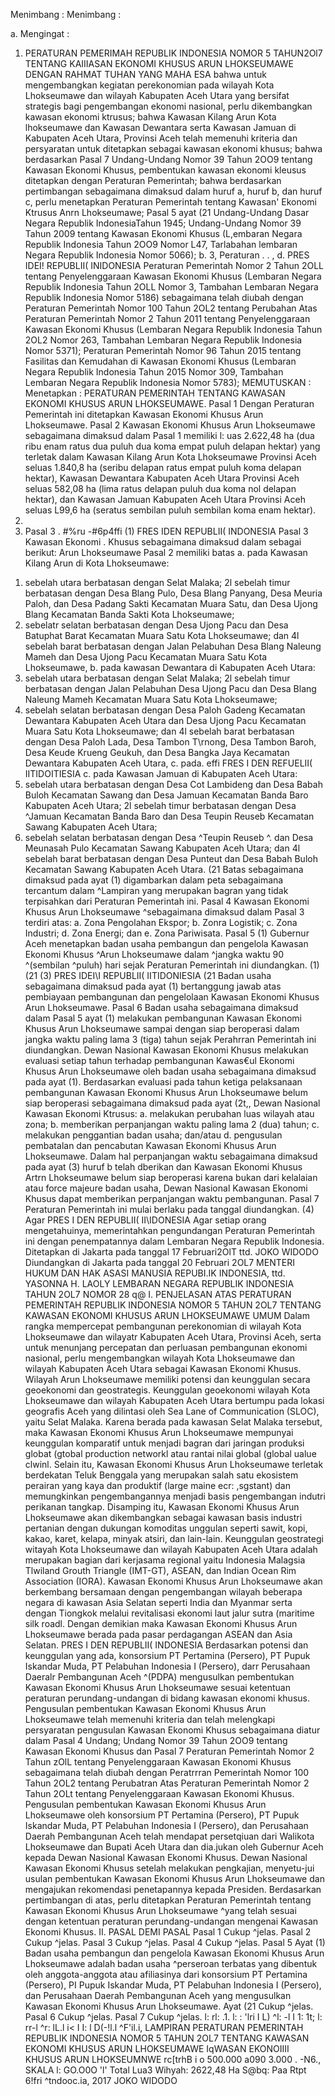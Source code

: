  Menimbang :
Menimbang :

a.
Mengingat :

1. PERATURAN PEMERIMAH REPUBLIK INDONESIA NOMOR 5 TAHUN2Ol7 TENTANG KAIIIASAN EKONOMI KHUSUS ARUN LHOKSEUMAWE
DENGAN RAHMAT TUHAN YANG MAHA ESA bahwa untuk mengembangkan kegiatan perekonomian pada wilayah Kota Lhokseumawe dan wilayah Kabupaten Aceh Utara yang bersifat strategis bagi pengembangan ekonomi nasional, perlu dikembangkan kawasan ekonomi ktrusus; bahwa Kawasan Kilang Arun Kota lhokseumawe dan Kawasan Dewantara serta Kawasan Jamuan di Kabupaten Aceh Utara, Provinsi Aceh telah memenuhi kriteria dan persyaratan untuk ditetapkan sebagai kawasan ekonomi khusus; bahwa berdasarkan Pasal 7 Undang-Undang Nomor 39 Tahun 2OO9 tentang Kawasan Ekonomi Khusus, pembentukan kawasan ekonomi kleusus ditetapkan dengan Peraturan Pemerintah; bahwa berdasarkan pertimbangan sebagaimana dimaksud dalam huruf a, huruf b, dan huruf c, perlu menetapkan Peraturan Pemerintah tentang Kawasan' Ekonomi Ktrusus Anrn Lhokseumawe; Pasal 5 ayat (21 Undang-Undang Dasar Negara Republik IndonesiaTahun 1945; Undang-Undang Nomor 39 Tahun 2009 tentang Kawasan Ekonomi Khusus (L,embaran Negara Republik Indonesia Tahun 2OO9 Nomor L47, Tarlabahan lembaran Negara Republik Indonesia Nomor 5066);
b. 3, Peraturan . . , d. PRES IDEI! REPUBLII( INIDONESIA Peraturan Pemerintah Nomor 2 Tahun 2OLL tentang Penyelenggaraan Kawasan Ekonomi Khusus (Lembaran Negara Republik Indonesia Tahun 2OLL Nomor 3, Tambahan Lembaran Negara Republik Indonesia Nomor 5186) sebagaimana telah diubah dengan Peraturan Pemerintah Nomor 100 Tahun 2OL2 tentang Perubahan Atas Peraturan Pemerintah Nomor 2 Tahun 2011 tentang Penyelenggaraan Kawasan Ekonomi Khusus (Lembaran Negara Republik Indonesia Tahun 2OL2 Nomor 263, Tambahan Lembaran Negara Republik Indonesia Nomor 5371); Peraturan Pemerintah Nomor 96 Tahun 2015 tentang Fasilitas dan Kemudahan di Kawasan Ekonomi Khusus (Lembaran Negara Republik Indonesia Tahun 2015 Nomor 309, Tambahan Lembaran Negara Republik Indonesia Nomor 5783);
MEMUTUSKAN :
 Menetapkan : PERATURAN PEMERINTAH TENTANG KAWASAN EKONOMI KHUSUS ARUN LHOKSEUMAWE.
Pasal 1
Dengan Peraturan Pemerintah ini ditetapkan Kawasan Ekonomi Khusus Arun Lhokseumawe.
Pasal 2
Kawasan Ekonomi Khusus Arun Lhokseumawe sebagaimana dimaksud dalam Pasal 1 memiliki l: uas 2.622,48 ha (dua ribu enam ratus dua puluh dua koma empat puluh delapan hektar) yang terletak dalam Kawasan Kilang Arun Kota Lhokseumawe Provinsi Aceh seluas 1.840,8 ha (seribu delapan ratus empat puluh koma delapan hektar), Kawasan Dewantara Kabupaten Aceh Utara Provinsi Aceh seluas 582,08 ha (lima ratus delapan puluh dua koma nol delapan hektar), dan Kawasan Jamuan Kabupaten Aceh Utara Provinsi Aceh seluas L99,6 ha (seratus sembilan puluh sembilan koma enam hektar).
3.
4. Pasal 3 . #%ru -#6p4ffi (1) FRES IDEN REPUBLII( INDONESIA
Pasal 3
Kawasan Ekonomi . Khusus sebagaimana dimaksud dalam sebagai berikut: Arun Lhokseumawe Pasal 2 memiliki batas a. pada Kawasan Kilang Arun di Kota Lhokseumawe:
1) sebelah utara berbatasan dengan Selat Malaka; 2l sebelah timur berbatasan dengan Desa Blang Pulo, Desa Blang Panyang, Desa Meuria Paloh, dan Desa Padang Sakti Kecamatan Muara Satu, dan Desa Ujong Blang Kecamatan Banda Sakti Kota Lhokseumawe;
3) sebelatr selatan berbatasan dengan Desa Ujong Pacu dan Desa Batuphat Barat Kecamatan Muara Satu Kota Lhokseumawe; dan 4l sebelah barat berbatasan dengan Jalan Pelabuhan Desa Blang Naleung Mameh dan Desa Ujong Pacu Kecamatan Muara Satu Kota Lhokseumawe, b. pada kawasan Dewantara di Kabupaten Aceh Utara:
1) sebelah utara berbatasan dengan Selat Malaka; 2l sebelah timur berbatasan dengan Jalan Pelabuhan Desa Ujong Pacu dan Desa Blang Naleung Mameh Kecamatan Muara Satu Kota Lhokseumawe;
3) sebelah selatan berbatasan dengan Desa Paloh Gadeng Kecamatan Dewantara Kabupaten Aceh Utara dan Desa Ujong Pacu Kecamatan Muara Satu Kota Lhokseumawe; dan 4l sebelah barat berbatasan dengan Desa Paloh Lada, Desa Tambon T\rnong, Desa Tambon Baroh, Desa Keude Krueng Geukuh, dan Desa Bangka Jaya Kecamatan Dewantara Kabupaten Aceh Utara, c. pada. effi FRES I DEN REFUELII( IITIDOITIESIA c. pada Kawasan Jamuan di Kabupaten Aceh Utara:
1) sebelah utara berbatasan dengan Desa Cot Lambideng dan Desa Babah Buloh Kecamatan Sawang dan Desa Jamuan Kecamatan Banda Baro Kabupaten Aceh Utara; 2l sebelah timur berbatasan dengan Desa ^Jamuan Kecamatan Banda Baro dan Desa Teupin Reuseb Kecamatan Sawang Kabupaten Aceh Utara;
3) sebelah selatan berbatasan dengan Desa ^Teupin Reuseb ^. dan Desa Meunasah Pulo Kecamatan Sawang Kabupaten Aceh Utara; dan 4l sebelah barat berbatasan dengan Desa Punteut dan Desa Babah Buloh Kecamatan Sawang Kabupaten Aceh Utara. (21 Batas sebagaimana dimaksud pada ayat (1) digambarkan dalam peta sebagaimana tercantum dalam ^Lampiran yang merupakan bagran yang tidak terpisahkan dari Peraturan Pemerintah ini.
Pasal 4
Kawasan Ekonomi Khusus Arun Lhokseumawe ^sebagaimana dimaksud dalam Pasal 3 terdiri atas:
a. Zona Pengolahan Ekspor;
b. Zonra Logistik;
c. Zona Industri;
d. Zona Energi; dan
e. Zona Pariwisata.
Pasal 5
(1) Gubernur Aceh menetapkan badan usaha pembangun dan pengelola Kawasan Ekonomi Khusus ^Arun Lhokseumawe dalam ^jangka waktu 90 ^(sembilan ^puluh) hari sejak Peraturan Pemerintah ini diundangkan.
(1) (21 (3) PRES IDEI\I REPUBLII( IITIDONIESIA (21 Badan usaha sebagaimana dimaksud pada ayat (1) bertanggung jawab atas pembiayaan pembangunan dan pengelolaan Kawasan Ekonomi Khusus Arun Lhokseumawe.
Pasal 6
Badan usaha sebagaimana dimaksud dalam Pasal 5 ayat (1) melakukan pembangunan Kawasan Ekonomi Khusus Arun Lhokseumawe sampai dengan siap beroperasi dalam jangka waktu paling lama 3 (tiga) tahun sejak Perahrran Pemerintah ini diundangkan. Dewan Nasional Kawasan Ekonomi Khusus melakukan evaluasi setiap tahun terhadap pembangunan Kawas€ul Ekonomi Khusus Arun Lhokseumawe oleh badan usaha sebagaimana dimaksud pada ayat (1). Berdasarkan evaluasi pada tahun ketiga pelaksanaan pembangunan Kawasan Ekonomi Khusus Arun Lhokseumawe belum siap beroperasi sebagaimana dimaksud pada ayat (2t,, Dewan Nasional Kawasan Ekonomi Ktrusus:
a. melakukan perubahan luas wilayah atau zona;
b. memberikan perpanjangan waktu paling lama 2 (dua) tahun;
c. melakukan penggantian badan usaha; dan/atau
d. pengusulan pembatalan dan pencabutan Kawasan Ekonomi Khusus Arun Lhokseumawe. Dalam hal perpanjangan waktu sebagaimana dimaksud pada ayat (3) huruf b telah dberikan dan Kawasan Ekonomi Khusus Artrn Lhokseumawe belum siap beroperasi karena bukan dari kelalaian atau force majeure badan usaha, Dewan Nasional Kawasan Ekonomi Khusus dapat memberikan perpanjangan waktu pembangunan.
Pasal 7
Peraturan Pemerintah ini mulai berlaku pada tanggal diundangkan.
(4) Agar PRES I DEN REPUBLII( II\IDONESIA
Agar setiap orang mengetahuinya, memerintahkan pengundangan Peraturan Pemerintah ini dengan penempatannya dalam Lembaran Negara Republik Indonesia. Ditetapkan di Jakarta pada tanggal 17 Februari2OlT ttd. JOKO WIDODO Diundangkan di Jakarta pada tanggal 20 Februari 2OL7 MENTERI HUKUM DAN HAK ASASI MANUSIA REPUBI.IK INDONESIA, ttd. YASONNA H. LAOLY LEMBARAN NEGARA REPUBLIK INDONESIA TAHUN 2OL7 NOMOR 28 q@ I. PENJELASAN ATAS PERATURAN PEMERINTAH REPUBLIK INDONESIA NOMOR 5 TAHUN 2OL7 TENTANG KAWASAN EKONOMI KHUSUS ARUN LHOKSEUMAWE UMUM Dalam rangka mempercepat pembangunan perekonomian di wilayah Kota Lhokseumawe dan wilayatr Kabupaten Aceh Utara, Provinsi Aceh, serta untuk menunjang percepatan dan perluasan pembangunan ekonomi nasional, perlu mengembangkan wilayah Kota Lhokseumawe dan wilayah Kabupaten Aceh Utara sebagai Kawasan Ekonomi Khusus. Wilayah Arun Lhokseumawe memiliki potensi dan keunggulan secara geoekonomi dan geostrategis. Keunggulan geoekonomi wilayah Kota Lhokseumawe dan wilayah Kabupaten Aceh Utara bertumpu pada lokasi geografis Aceh yang dilintasi oleh Sea Lane of Communication (SLOC), yaitu Selat Malaka. Karena berada pada kawasan Selat Malaka tersebut, maka Kawasan Ekonomi Khusus Arun Lhokseumawe mempunyai keunggulan komparatif untuk menjadi bagran dari jaringan produksi globat (gtobal production networkl atau rantai nilai global (global ualue clwinl. Selain itu, Kawasan Ekonomi Khusus Arun Lhokseumawe terletak berdekatan Teluk Benggala yang merupakan salah satu ekosistem perairan yang kaya dan produktif (large maine ecr: ,sgstant) dan memungkinkan pengembangannya menjadi basis pengembangan indutri perikanan tangkap. Disamping itu, Kawasan Ekonomi Khusus Arun Lhokseumawe akan dikembangkan sebagai kawasan basis industri pertanian dengan dukungan komoditas unggulan seperti sawit, kopi, kakao, karet, kelapa, minyak atsiri, dan lain-lain. Keunggulan geostrategi witayah Kota Lhokseumawe dan wilayah Kabupaten Aceh Utara adalah merupakan bagian dari kerjasama regional yaitu Indonesia Malagsia Tlwiland Grouth Triangle (IMT-GT), ASEAN, dan Indian Ocean Rim Association (IORA). Kawasan Ekonomi Khusus Arun Lhokseumawe akan berkembang bersamaan dengan pengembangan wilayah beberapa negara di kawasan Asia Selatan seperti India dan Myanmar serta dengan Tiongkok melalui revitalisasi ekonomi laut jalur sutra (maritime silk roadl. Dengan demikian maka Kawasan Ekonomi Khusus Arun Lhokseumawe berada pada pasar perdagangan ASEAN dan Asia Selatan. PRES I DEN REPUBLII( INDONESIA Berdasarkan potensi dan keunggulan yang ada, konsorsium PT Pertamina (Persero), PT Pupuk Iskandar Muda, PT Pelabuhan Indonesia I (Persero), darr Perusahaan Daeralr Pembangunan Aceh ^(PDPA) mengusulkan pembentukan Kawasan Ekonomi Khusus Arun Lhokseumawe sesuai ketentuan peraturan perundang-undangan di bidang kawasan ekonomi khusus. Pengusulan pembentukan Kawasan Ekonomi Khusus Arun Lhokseumawe telah memenuhi kriteria dan telah melengkapi persyaratan pengusulan Kawasan Ekonomi Khusus sebagaimana diatur dalam Pasal 4 Undang; Undang Nomor 39 Tahun 2OO9 tentang Kawasan Ekonomi Khusus dan Pasal 7 Peraturan Pemerintah Nomor 2 Tahun zOlL tentang Penyelenggaraan Kawasan Ekonomi Khusus sebagaimana telah diubah dengan Peratrrran Pemerintah Nomor 100 Tahun 2OL2 tentang Perubatran Atas Peraturan Pemerintah Nomor 2 Tahun 2OLt tentang Penyelenggaraan Kawasan Ekonomi Khusus. Pengusulan pembentukan Kawasan Ekonomi Khusus Arun Lhokseumawe oleh konsorsium PT Pertamina (Persero), PT Pupuk Iskandar Muda, PT Pelabuhan Indonesia I (Persero), dan Perusahaan Daerah Pembangunan Aceh telah mendapat persetqiuan dari Walikota Lhokseumawe dan Bupati Aceh Utara dan dia.jukan oleh Gubernur Aceh kepada Dewan Nasional Kawasan Ekonomi Khusus. Dewan Nasional Kawasan Ekonomi Khusus setelah melakukan pengkajian, menyetu-jui usulan pembentukan Kawasan Ekonomi Khusus Arun Lhokseumawe dan mengajukan rekomendasi penetapannya kepada Presiden. Berdasarkan pertimbangan di atas, perlu ditetapkan Peraturan Pemerintah tentang Kawasan Ekonomi Khusus Arun Lhokseumawe ^yang telah sesuai dengan ketentuan peraturan perundang-undangan mengenai Kawasan Ekonomi Khusus. II. PASAL DEMI PASAL Pasal 1 Cukup ^jelas. Pasal 2 Cukup ^jelas. Pasal 3 Cukup ^jelas. Pasal 4 Cukup ^jelas. Pasal 5 Ayat (1) Badan usaha pembangun dan pengelola Kawasan Ekonomi Khusus Arun Lhokseumawe adalah badan usaha ^perseroan terbatas yang dibentuk oleh anggota-anggota atau afiliasinya dari konsorsium PT Pertamina (Persero), PI Pupuk Iskandar Muda, PT Pelabuhan Indonesia I (Persero), dan Perusahaan Daerah Pembangunan Aceh yang mengusulkan Kawasan Ekonomi Khusus Arun Lhokseumawe. Ayat (21 Cukup ^jelas. Pasal 6 Cukup ^jelas. Pasal 7 Cukup ^jelas. l: rl:
.1. l: : 'lri I L) ^l: -l I 1: 1t; l: rr-l ^r: lL.l i< I I: l D(-!l.l ^F'il.i\, LAMPIRAN PERATURAN PEMERINTAH REPUBLIK INDONESIA NOMOR 5 TAHUN 2OL7 TENTANG KAWASAN EKONOMI KHUSUS ARUN LHOKSEUMAWE IqWASAN EKONOIIII KHUSUS ARUN LHOKSEUMNWE rc[trhB i o 500.000 a090 3.000 . -N6., SKALA l: GO.O0O 'l' Total Lua3 Wihyah: 2622,48 Ha S@bq: Paa Rtpt 6!fri ^tndooc.ia, 2017 JOKO WIDODO
